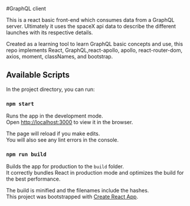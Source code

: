#GraphQL client

This is a react basic front-end which consumes data from a GraphQL server. Ultimately it uses the spaceX api data to describe the different launches with its respective details. 

Created as a learning tool to learn GraphQL basic concepts and use, this repo implements React, GraphQL,react-apollo, apollo, react-router-dom, axios, moment, classNames, and bootstrap. 


## Available Scripts

In the project directory, you can run:

### `npm start`

Runs the app in the development mode.<br>
Open [http://localhost:3000](http://localhost:3000) to view it in the browser.

The page will reload if you make edits.<br>
You will also see any lint errors in the console.

### `npm run build`

Builds the app for production to the `build` folder.<br>
It correctly bundles React in production mode and optimizes the build for the best performance.

The build is minified and the filenames include the hashes.<br>
This project was bootstrapped with [Create React App](https://github.com/facebook/create-react-app).
